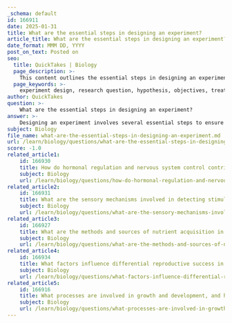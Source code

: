 ```yaml
---
_schema: default
id: 166911
date: 2025-01-31
title: What are the essential steps in designing an experiment?
article_title: What are the essential steps in designing an experiment?
date_format: MMM DD, YYYY
post_on_text: Posted on
seo:
  title: QuickTakes | Biology
  page_description: >-
    This content outlines the essential steps in designing an experiment, from defining the problem to preparing reports, ensuring valid and reliable results in research.
  page_keywords: >-
    experiment design, research question, hypothesis, objectives, treatments, experimental material, study design, randomization, statistical analysis, data collection, data analysis, interpretation, reporting
author: QuickTakes
question: >-
    What are the essential steps in designing an experiment?
answer: >-
    Designing an experiment involves several essential steps to ensure that the results are valid, reliable, and can effectively address the research question. Here are the key steps in the experimental design process:\n\n1. **Define the Problem**: Clearly articulate the research question or hypothesis that the experiment aims to address. This step is crucial as it guides the entire experimental process.\n\n2. **Determine the Objectives**: Establish the specific goals of the experiment. What do you hope to achieve or learn from this study?\n\n3. **Select the Treatments**: Decide on the independent variable(s) that will be manipulated in the experiment. This includes determining the different conditions or levels of treatment that will be tested.\n\n4. **Select the Experimental Material**: Choose the subjects or materials that will be used in the experiment. This could involve selecting organisms, human participants, or other relevant materials.\n\n5. **Choose an Appropriate Study Design**: Select a study design that aligns with your research question. This could be experimental (where researchers assign participants to intervention and control groups) or observational (where researchers observe subjects without manipulation).\n\n6. **Select the Experimental Unit and Number of Replications**: Define what constitutes an experimental unit (e.g., individual subjects, groups) and determine how many replications of each treatment will be conducted to ensure statistical validity.\n\n7. **Ensure Proper Randomization and Layout**: Implement randomization to assign subjects to different treatment groups, which helps minimize bias and confounding variables. A well-structured layout is essential for the organization of the experiment.\n\n8. **Outline the Statistical Analysis**: Before conducting the experiment, plan how the data will be analyzed statistically. This includes selecting appropriate statistical tests that will be used to interpret the results.\n\n9. **Conduct the Experiment**: Carry out the experimental procedure, ensuring that all conditions are standardized to minimize extraneous variables. This may involve using random assignment to allocate participants to different groups.\n\n10. **Collect Data**: Gather data systematically during the experiment. This may involve quantitative measures (e.g., scores on a test) or qualitative observations (e.g., participant behavior).\n\n11. **Analyze the Data**: Use the outlined statistical methods to analyze the collected data. This analysis will help determine whether the results support the hypothesis and to what extent.\n\n12. **Interpret the Results**: Draw conclusions based on the data analysis. Discuss whether the findings align with the original hypothesis and what implications they may have.\n\n13. **Prepare Complete and Readable Reports**: Document the entire experimental process, including methodology, results, and interpretations, in a clear and comprehensive report. This is essential for sharing findings with the scientific community and for future reference.\n\nBy following these steps, researchers can design experiments that are methodologically sound and capable of yielding meaningful insights into the questions they seek to answer.
subject: Biology
file_name: what-are-the-essential-steps-in-designing-an-experiment.md
url: /learn/biology/questions/what-are-the-essential-steps-in-designing-an-experiment
score: -1.0
related_article1:
    id: 166930
    title: How do hormonal regulation and nervous system control contribute to biological regulation?
    subject: Biology
    url: /learn/biology/questions/how-do-hormonal-regulation-and-nervous-system-control-contribute-to-biological-regulation
related_article2:
    id: 166931
    title: What are the sensory mechanisms involved in detecting stimuli?
    subject: Biology
    url: /learn/biology/questions/what-are-the-sensory-mechanisms-involved-in-detecting-stimuli
related_article3:
    id: 166927
    title: What are the methods and sources of nutrient acquisition in organisms?
    subject: Biology
    url: /learn/biology/questions/what-are-the-methods-and-sources-of-nutrient-acquisition-in-organisms
related_article4:
    id: 166934
    title: What factors influence differential reproductive success in natural selection?
    subject: Biology
    url: /learn/biology/questions/what-factors-influence-differential-reproductive-success-in-natural-selection
related_article5:
    id: 166916
    title: What processes are involved in growth and development, and how do nutrients play a role?
    subject: Biology
    url: /learn/biology/questions/what-processes-are-involved-in-growth-and-development-and-how-do-nutrients-play-a-role
---
```


&nbsp;